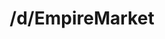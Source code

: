 ---
title: /d/EmpireMarket
link_onion: http://vworp2mspe566cws.onion/to/dread/2fc7f5cffc
tags:
  - empiremarket
---